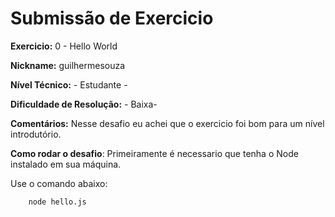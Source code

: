 # Submissão de Exercicio

**Exercicio:** 0 - Hello World

**Nickname:** guilhermesouza

**Nível Técnico:** - Estudante -


**Dificuldade de Resolução:** - Baixa-

**Comentários:** Nesse desafio eu achei que o exercicio foi bom para um nível introdutório.

**Como rodar o desafio**: Primeiramente é necessario que tenha o Node instalado em sua máquina.

Use o comando abaixo: 
```bash
    node hello.js 
```